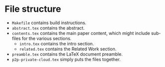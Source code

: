 # File structure

 - `Makefile` contains build instructions.
 - `abstract.tex` contains the abstract.
 - `contents.tex` contains the main paper content, which might include sub-files 
   for the various sections.
    - `intro.tex` contains the intro section.
    - `related.tex` contains the Related Work section.
 - `preamble.tex` contains the LaTeX document preamble.
 - `p2p-private-cloud.tex` simply puts the files together.
